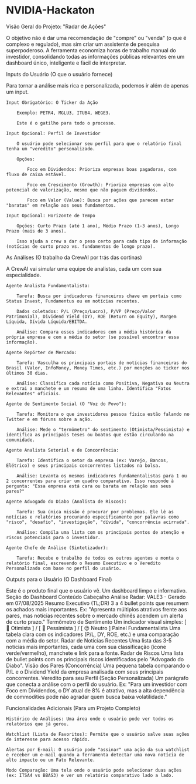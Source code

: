 # NVIDIA-Hackaton
Visão Geral do Projeto: "Radar de Ações"

O objetivo não é dar uma recomendação de "compre" ou "venda" (o que é complexo e regulado), mas sim criar um assistente de pesquisa superpoderoso. A ferramenta economiza horas de trabalho manual do investidor, consolidando todas as informações públicas relevantes em um dashboard único, inteligente e fácil de interpretar.

Inputs do Usuário (O que o usuário fornece)

Para tornar a análise mais rica e personalizada, podemos ir além de apenas um input.

    Input Obrigatório: O Ticker da Ação

        Exemplo: PETR4, MGLU3, ITUB4, WEGE3.

        Este é o gatilho para todo o processo.

    Input Opcional: Perfil de Investidor

        O usuário pode selecionar seu perfil para que o relatório final tenha um "veredito" personalizado.

        Opções:

            Foco em Dividendos: Prioriza empresas boas pagadoras, com fluxo de caixa estável.

            Foco em Crescimento (Growth): Prioriza empresas com alto potencial de valorização, mesmo que não paguem dividendos.

            Foco em Valor (Value): Busca por ações que parecem estar "baratas" em relação aos seus fundamentos.

    Input Opcional: Horizonte de Tempo

        Opções: Curto Prazo (até 1 ano), Médio Prazo (1-3 anos), Longo Prazo (mais de 3 anos).

        Isso ajuda a crew a dar o peso certo para cada tipo de informação (notícias de curto prazo vs. fundamentos de longo prazo).

As Análises (O trabalho da CrewAI por trás das cortinas)

A CrewAI vai simular uma equipe de analistas, cada um com sua especialidade.

    Agente Analista Fundamentalista:

        Tarefa: Busca por indicadores financeiros chave em portais como Status Invest, Fundamentus ou em notícias recentes.

        Dados coletados: P/L (Preço/Lucro), P/VP (Preço/Valor Patrimonial), Dividend Yield (DY), ROE (Return on Equity), Margem Líquida, Dívida Líquida/EBITDA.

        Análise: Compara esses indicadores com a média histórica da própria empresa e com a média do setor (se possível encontrar essa informação).

    Agente Repórter de Mercado:

        Tarefa: Vasculha os principais portais de notícias financeiras do Brasil (Valor, InfoMoney, Money Times, etc.) por menções ao ticker nos últimos 30 dias.

        Análise: Classifica cada notícia como Positiva, Negativa ou Neutra e extrai a manchete e um resumo de uma linha. Identifica "Fatos Relevantes" oficiais.

    Agente de Sentimento Social (O "Voz do Povo"):

        Tarefa: Monitora o que investidores pessoa física estão falando no Twitter e em fóruns sobre a ação.

        Análise: Mede o "termômetro" do sentimento (Otimista/Pessimista) e identifica as principais teses ou boatos que estão circulando na comunidade.

    Agente Analista Setorial e de Concorrência:

        Tarefa: Identifica o setor da empresa (ex: Varejo, Bancos, Elétrico) e seus principais concorrentes listados na bolsa.

        Análise: Levanta os mesmos indicadores fundamentalistas para 1 ou 2 concorrentes para criar um quadro comparativo. Isso responde à pergunta: "Essa empresa está cara ou barata em relação aos seus pares?"

    Agente Advogado do Diabo (Analista de Riscos):

        Tarefa: Sua única missão é procurar por problemas. Ele lê as notícias e relatórios procurando especificamente por palavras como "risco", "desafio", "investigação", "dívida", "concorrência acirrada".

        Análise: Compila uma lista com os principais pontos de atenção e riscos potenciais para o investidor.

    Agente Chefe de Análise (Sintetizador):

        Tarefa: Recebe o trabalho de todos os outros agentes e monta o relatório final, escrevendo o Resumo Executivo e o Veredito Personalizado com base no perfil do usuário.

Outputs para o Usuário (O Dashboard Final)

Este é o produto final que o usuário vê. Um dashboard limpo e informativo.
Seção do Dashboard	Conteúdo
Cabeçalho	Análise Radar: VALE3 - Gerado em 07/08/2025
Resumo Executivo (TL;DR)	3 a 4 bullet points que resumem os achados mais importantes. Ex: "Apresenta múltiplos atrativos frente aos pares, mas notícias recentes sobre o mercado chinês acendem um alerta de curto prazo."
Termômetro de Sentimento	Um indicador visual simples: [ 🐂 Otimista ] / [ 🐻 Pessimista ] / [ 😐 Neutro ]
Painel Fundamentalista	Uma tabela clara com os indicadores (P/L, DY, ROE, etc.) e uma comparação com a média do setor.
Radar de Notícias Recentes	Uma lista das 3-5 notícias mais importantes, cada uma com sua classificação (ícone verde/vermelho), manchete e link para a fonte.
Radar de Riscos	Uma lista de bullet points com os principais riscos identificados pelo "Advogado do Diabo".
Visão dos Pares (Concorrência)	Uma pequena tabela comparando o P/L e o Dividend Yield da empresa analisada com seus principais concorrentes.
Veredito para seu Perfil (Seção Personalizada)	Um parágrafo que conecta a análise com o perfil do usuário. Ex: "Para um investidor com Foco em Dividendos, o DY atual de 8% é atrativo, mas a alta dependência de commodities pode não agradar quem busca baixa volatilidade."

Funcionalidades Adicionais (Para um Projeto Completo)

    Histórico de Análises: Uma área onde o usuário pode ver todos os relatórios que já gerou.

    Watchlist (Lista de Favoritos): Permite que o usuário salve suas ações de interesse para acesso rápido.

    Alertas por E-mail: O usuário pode "assinar" uma ação da sua watchlist e receber um e-mail quando a ferramenta detectar uma nova notícia de alto impacto ou um Fato Relevante.

    Modo Comparação: Uma tela onde o usuário pode selecionar duas ações (ex: ITSA4 vs BBAS3) e ver um relatório comparativo lado a lado.
